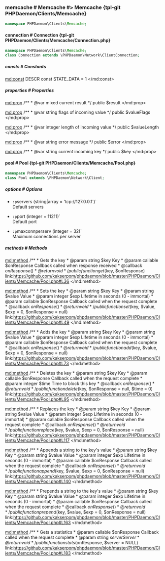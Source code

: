 ### memcache # Memcache #> Memcache {tpl-git PHPDaemon/Clients/Memcache}

```php
namespace PHPDaemon\Clients\Memcache;
```

<!-- include-namespace path="\PHPDaemon\Clients\Memcache" level="" access="" -->
#### connection # Connection {tpl-git PHPDaemon/Clients/Memcache/Connection.php}

```php
namespace PHPDaemon\Clients\Memcache;
class Connection extends \PHPDaemon\Network\ClientConnection;
```

##### consts # Constants

<md:const>
DESCR
const STATE_DATA = 1
</md:const>

<div class="clearboth"></div>

##### properties # Properties

<md:prop>
/**
	 * @var mixed current result
	 */
public $result
</md:prop>

<md:prop>
/**
	 * @var string flags of incoming value
	 */
public $valueFlags
</md:prop>

<md:prop>
/**
	 * @var integer length of incoming value
	 */
public $valueLength
</md:prop>

<md:prop>
/**
	 * @var string error message
	 */
public $error
</md:prop>

<md:prop>
/**
	 * @var string current incoming key
	 */
public $key
</md:prop>

<div class="clearboth"></div>

#### pool # Pool {tpl-git PHPDaemon/Clients/Memcache/Pool.php}

```php
namespace PHPDaemon\Clients\Memcache;
class Pool extends \PHPDaemon\Network\Client;
```

##### options # Options

 - `:p`servers (string|array = 'tcp://127.0.0.1')`  
 Default servers

 - `:p`port (integer = 11211)`  
 Default port

 - `:p`maxconnperserv (integer = 32)`  
 Maximum connections per server

##### methods # Methods

<md:method>
/**
	 * Gets the key
	 * @param  string   $key        Key
	 * @param  callable $onResponse Callback called when response received
	 * @callback $onResponse ( )
	 * @return void
	 */
public function get($key, $onResponse)
link:https://github.com/kakserpom/phpdaemon/blob/master/PHPDaemon/Clients/Memcache/Pool.php#L36
</md:method>

<md:method>
/**
	 * Sets the key
	 * @param  string   $key        Key
	 * @param  string   $value      Value
	 * @param  integer  $exp        Lifetime in seconds (0 - immortal)
	 * @param  callable $onResponse Callback called when the request complete
	 * @callback $onResponse ( )
	 * @return void
	 */
public function set($key, $value, $exp = 0, $onResponse = null)
link:https://github.com/kakserpom/phpdaemon/blob/master/PHPDaemon/Clients/Memcache/Pool.php#L49
</md:method>

<md:method>
/**
	 * Adds the key
	 * @param  string   $key        Key
	 * @param  string   $value      Value
	 * @param  integer  $exp        Lifetime in seconds (0 - immortal)
	 * @param  callable $onResponse Callback called when the request complete
	 * @callback $onResponse ( )
	 * @return void
	 */
public function add($key, $value, $exp = 0, $onResponse = null)
link:https://github.com/kakserpom/phpdaemon/blob/master/PHPDaemon/Clients/Memcache/Pool.php#L73
</md:method>

<md:method>
/**
	 * Deletes the key
	 * @param  string   $key        Key
	 * @param  callable $onResponse Callback called when the request complete
	 * @param  integer  $time       Time to block this key
	 * @callback $onResponse ( )
	 * @return void
	 */
public function delete($key, $onResponse = null, $time = 0)
link:https://github.com/kakserpom/phpdaemon/blob/master/PHPDaemon/Clients/Memcache/Pool.php#L95
</md:method>

<md:method>
/**
	 * Replaces the key
	 * @param  string   $key        Key
	 * @param  string   $value      Value
	 * @param  integer  $exp        Lifetime in seconds (0 - immortal)
	 * @param  callable $onResponse Callback called when the request complete
	 * @callback $onResponse ( )
	 * @return void
	 */
public function replace($key, $value, $exp = 0, $onResponse = null)
link:https://github.com/kakserpom/phpdaemon/blob/master/PHPDaemon/Clients/Memcache/Pool.php#L117
</md:method>

<md:method>
/**
	 * Appends a string to the key's value
	 * @param  string   $key        Key
	 * @param  string   $value      Value
	 * @param  integer  $exp        Lifetime in seconds (0 - immortal)
	 * @param  callable $onResponse Callback called when the request complete
	 * @callback $onResponse ( )
	 * @return void
	 */
public function append($key, $value, $exp = 0, $onResponse = null)
link:https://github.com/kakserpom/phpdaemon/blob/master/PHPDaemon/Clients/Memcache/Pool.php#L140
</md:method>

<md:method>
/**
	 * Prepends a string to the key's value
	 * @param  string   $key        Key
	 * @param  string   $value      Value
	 * @param  integer  $exp        Lifetime in seconds (0 - immortal)
	 * @param  callable $onResponse Callback called when the request complete
	 * @callback $onResponse ( )
	 * @return void
	 */
public function prepend($key, $value, $exp = 0, $onResponse = null)
link:https://github.com/kakserpom/phpdaemon/blob/master/PHPDaemon/Clients/Memcache/Pool.php#L163
</md:method>

<md:method>
/**
	 * Gets a statistics
	 * @param  callable $onResponse Callback called when the request complete
	 * @param  string   $server     Server
	 * @return void
	 */
public function stats($onResponse, $server = NULL)
link:https://github.com/kakserpom/phpdaemon/blob/master/PHPDaemon/Clients/Memcache/Pool.php#L183
</md:method>

<div class="clearboth"></div>


<!--/ include-namespace -->
